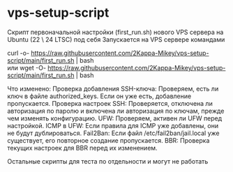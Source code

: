 # vps-setup-script
Скрипт первоначальной настройки (first_run.sh) нового VPS сервера на Ubuntu (22 \ 24 LTSC) под себя
Запускается на VPS сервере командами 

curl -o- https://raw.githubusercontent.com/2Kappa-Mikey/vps-setup-script/main/first_run.sh | bash  
или
wget -O- https://raw.githubusercontent.com/2Kappa-Mikey/vps-setup-script/main/first_run.sh | bash


Что изменено:
Проверка добавления SSH-ключа: Проверяем, есть ли ключ в файле authorized_keys. Если он уже есть, добавление пропускается.
Проверка настроек SSH: Проверяется, отключена ли авторизация по паролю и включена ли авторизация по ключам, прежде чем изменять конфигурацию.
UFW: Проверяем, активен ли UFW перед настройкой.
ICMP в UFW: Если правила для ICMP уже добавлены, они не будут дублироваться.
Fail2Ban: Если файл /etc/fail2ban/jail.local уже существует, его повторное создание пропускается.
BBR: Проверка текущих настроек для BBR перед их изменением.

Остальные скрипты для теста по отдельности и могут не работать
